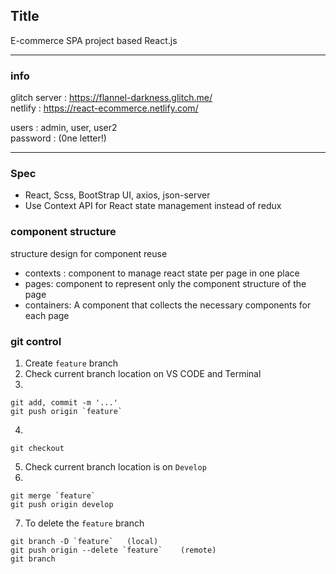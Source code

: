 ## Title
E-commerce SPA project based React.js  

---
### info

glitch server : https://flannel-darkness.glitch.me/  
netlify : https://react-ecommerce.netlify.com/

users : admin, user, user2  
password : (0ne letter!)

---
### Spec

- React, Scss, BootStrap UI, axios, json-server
- Use Context API for React state management instead of redux



### component structure

structure design for component reuse
- contexts :  component to manage react state per page in one place 
- pages:  component to represent only the component structure of the page 
- containers: A component that collects the necessary components for each page

### git control

1.  Create `feature` branch
2.  Check current branch location on VS CODE and Terminal
3.

```
git add, commit -m '...'
git push origin `feature`
```

4.

```
git checkout
```

5.  Check current branch location is on `Develop`
6.

```
git merge `feature`
git push origin develop
```

7.  To delete the `feature` branch

```
git branch -D `feature`   (local)
git push origin --delete `feature`    (remote)
git branch
```

